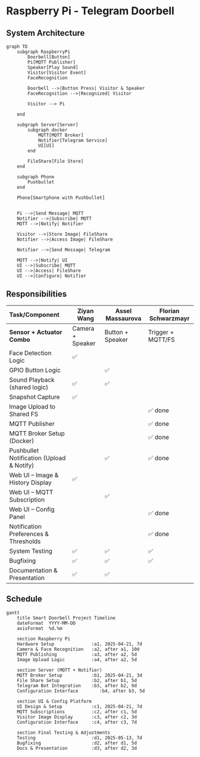 # Raspberry Pi - Telegram Doorbell

## System Architecture

```mermaid
graph TD
    subgraph RaspberryPi
        Doorbell[Button]
        Pi[MQTT Publisher]
        Speaker[Play Sound]
        Visitor[Visitor Event]
        FaceRecognition

        Doorbell -->|Button Press| Visitor & Speaker
        FaceRecognition -->|Recognized| Visitor

        Visitor --> Pi

    end

    subgraph Server[Server]
        subgraph docker
            MQTT[MQTT Broker]
            Notifier[Telegram Service]
            UI[UI]
        end

        FileShare[File Store]
    end

    subgraph Phone
        Pushbullet
    end

    Phone[Smartphone with Pushbullet]


    Pi -->|Send Message| MQTT
    Notifier -->|Subscribe| MQTT
    MQTT -->|Notify| Notifier

    Visitor -->|Store Image| FileShare
    Notifier -->|Access Image| FileShare

    Notifier -->|Send Message| Telegram

    MQTT -->|Notify| UI
    UI -->|Subscribe| MQTT
    UI -->|Access| FileShare
    UI -->|Configure| Notifier
```

## Responsibilities

| Task/Component                        | Ziyan Wang        | Assel Massaurova  | Florian Schwarzmayr |
| :------------------------------------ | ----------------- | ----------------- | ------------------- |
| **Sensor \+ Actuator Combo**          | Camera \+ Speaker | Button \+ Speaker | Trigger \+ MQTT/FS  |
| Face Detection Logic                  | ✅                |                   |                     |
| GPIO Button Logic                     |                   | ✅                |                     |
| Sound Playback (shared logic)         | ✅                | ✅                |                     |
| Snapshot Capture                      | ✅                |                   |                     |
| Image Upload to Shared FS             |                   |                   | ✅ done             |
| MQTT Publisher                        |                   |                   | ✅ done             |
| MQTT Broker Setup (Docker)            |                   |                   | ✅ done             |
| Pushbullet Notification (Upload & Notify)    |                   | ✅                | ✅ done             |
| Web UI – Image & History Display      | ✅                |                   |                     |
| Web UI – MQTT Subscription            |                   | ✅                |                     |
| Web UI – Config Panel                 |                   |                   | ✅ done             |
| Notification Preferences & Thresholds |                   |                   | ✅ done             |
| System Testing                        | ✅                | ✅                | ✅                  |
| Bugfixing                             | ✅                | ✅                | ✅                  |
| Documentation & Presentation          | ✅                | ✅                |                     |

## Schedule

```mermaid
gantt
    title Smart Doorbell Project Timeline
    dateFormat  YYYY-MM-DD
    axisFormat  %d.%m

    section Raspberry Pi
    Hardware Setup              :a1, 2025-04-21, 7d
    Camera & Face Recognition   :a2, after a1, 10d
    MQTT Publishing             :a3, after a2, 5d
    Image Upload Logic          :a4, after a2, 5d

    section Server (MQTT + Notifier)
    MQTT Broker Setup           :b1, 2025-04-21, 3d
    File Share Setup            :b2, after b1, 5d
    Telegram Bot Integration    :b3, after b2, 9d
    Configuration Interface        :b4, after b3, 5d

    section UI & Config Platform
    UI Design & Setup           :c1, 2025-04-21, 7d
    MQTT Subscriptions          :c2, after c1, 5d
    Visitor Image Display       :c3, after c2, 3d
    Configuration Interface     :c4, after c3, 7d

    section Final Testing & Adjustments
    Testing                     :d1, 2025-05-13, 7d
    Bugfixing                   :d2, after d1, 5d
    Docs & Presentation         :d3, after d2, 3d
```
